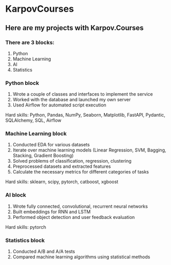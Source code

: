 # KarpovCourses
## Here are my projects with Karpov.Courses

### There are 3 blocks:
1. Python
2. Machine Learning
3. AI
4. Statistics

### Python block
1. Wrote a couple of classes and interfaces to implement the service
2. Worked with the database and launched my own server
3. Used Airflow for automated script execution

Hard skills: Python, Pandas, NumPy, Seaborn, Matplotlib, FastAPI, Pydantic, SQLAlchemy, SQL, Airflow

### Machine Learning block
1. Conducted EDA for various datasets
2. Iterate over machine learning models (Linear Regression, SVM, Bagging, Stacking, Gradient Boosting)
3. Solved problems of classification, regression, clustering
4. Preprocessed datasets and extracted features
5. Calculate the necessary metrics for different categories of tasks

Hard skills: sklearn, scipy, pytorch, catboost, xgboost

### AI block
1. Wrote fully connected, convolutional, recurrent neural networks
2. Built embeddings for RNN and LSTM
3. Performed object detection and user feedback evaluation

Hard skills: pytorch

### Statistics block
1. Conducted A/B and A/A tests
2. Compared machine learning algorithms using statistical methods
